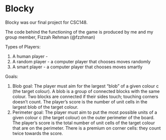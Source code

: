 # Blocky

Blocky was our final project for CSC148. 

The code behind the functioning of the game is produced by me and my group member, Fizzah Rehman (@fzzhman)

Types of Players:
1. A human player - 
2. A random player - a computer player that chooses moves randomly
3. A smart player - a computer player that chooses moves smartly

Goals:
1. Blob goal: The player must aim for the largest “blob” of a given colour c (the target colour). A blob is a group of connected blocks with the same colour. Two blocks are connected if their sides touch; touching corners doesn’t count. The player’s score is the number of unit cells in the largest blob of the target colour.
2. Perimeter goal: The player must aim to put the most possible units of a given colour c (the target colour) on the outer perimeter of the board. The player’s score is the total number of unit cells of the target colour that are on the perimeter. There is a premium on corner cells: they count twice towards the score.

